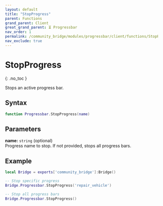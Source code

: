 ```yaml
---
layout: default
title: "StopProgress"
parent: Functions
grand_parent: Client
great_grand_parent: ⏳ Progressbar
nav_order: 1
permalink: /community_bridge/modules/progressbar/client/functions/StopProgress/
nav_exclude: true
---
```


# StopProgress
{: .no_toc }

Stops an active progress bar.

## Syntax

```lua
function Progressbar.StopProgress(name)
```

## Parameters

**name:** `string` (optional)  
Progress name to stop. If not provided, stops all progress bars.

## Example

```lua
local Bridge = exports['community_bridge']:Bridge()

-- Stop specific progress
Bridge.Progressbar.StopProgress('repair_vehicle')

-- Stop all progress bars
Bridge.Progressbar.StopProgress()
```
